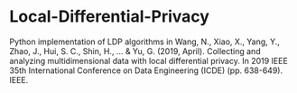 # Local-Differential-Privacy
Python implementation of LDP algorithms in 
Wang, N., Xiao, X., Yang, Y., Zhao, J., Hui, S. C., Shin, H., ... & Yu, G. (2019, April). Collecting and analyzing multidimensional data with local differential privacy. In 2019 IEEE 35th International Conference on Data Engineering (ICDE) (pp. 638-649). IEEE.
